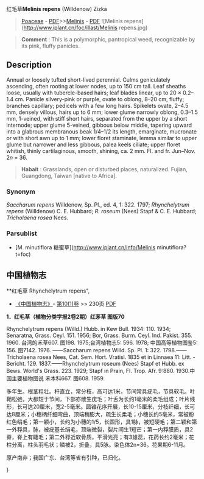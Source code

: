 红毛草**Melinis repens** (Willdenow) Zizka

> [Poaceae](http://www.iplant.cn/info/Poaceae?t=foc) - [PDF](http://www.iplant.cn/foc/pdf/Poaceae.pdf)>>[Melinis](http://www.iplant.cn/info/Melinis?t=foc) - [PDF](http://www.iplant.cn/foc/pdf/Melinis.pdf)
![Melinis repens](http://www.iplant.cn/foc/illast/Melinis repens.jpg)

> **Comment** : 
> This is a polymorphic, pantropical weed, recognizable by its pink, fluffy panicles.

## Description

Annual or loosely tufted short-lived perennial. Culms geniculately ascending, often rooting at lower nodes, up to 150 cm tall. Leaf sheaths loose, usually with tubercle-based hairs; leaf blades linear, up to 20 × 0.2–1.4 cm. Panicle silvery-pink or purple, ovate to oblong, 8–20 cm, fluffy; branches capillary; pedicels with a few long hairs. Spikelets ovate, 2–4.5 mm, densely villous, hairs up to 6 mm; lower glume narrowly oblong, 0.3–1.5 mm, 1-veined, with stiff short hairs, separated from the upper by a short internode; upper glume 5-veined, gibbous below middle, tapering upward into a glabrous membranous beak 1/4–1/2 its length, emarginate, mucronate or with short awn up to 1 mm; lower floret staminate, lemma similar to upper glume but narrower and less gibbous, palea keels ciliate; upper floret whitish, thinly cartilaginous, smooth, shining, ca. 2 mm. Fl. and fr. Jun–Nov. 2*n* = 36.

> **Habait** : 
> Grasslands, open or disturbed places, naturalized. Fujian, Guangdong, Taiwan [native to Africa].

### Synonym
*Saccharum repens* Willdenow, Sp. Pl., ed. 4, 1: 322. 1797; *Rhynchelytrum repens* (Willdenow) C. E. Hubbard; *R. roseum* (Nees) Stapf & C. E. Hubbard; *Tricholaena rosea* Nees.

### Parsublist

* [M.  minutiflora  糖蜜草](http://www.iplant.cn/info/Melinis minutiflora?t=foc)

## 中国植物志

**红毛草 Rhynchelytrum repens",

* [《中国植物志》](http://www.iplant.cn/frps)- [第10(1)卷](http://www.iplant.cn/frps/vol/10(1)) >> 230页 [PDF](http://www.iplant.cn/frps/pdf/10(1)/230.pdf)

**1．红毛草（植物分类学报2卷2期）红茅草 图版70**

Rhynchelytrum repens (Willd.) Hubb. in Kew Bull. 1934: 110. 1934; Senaratna, Grass. Ceyl. 151. 1956; Bor, Grass. Burm. Ceyl. Ind. Pakist. 355. 1960. 台湾的禾草607. 图198. 1975;台湾植物志5: 596. 1978; 中国高等植物图鉴5: 156. 图7142. 1976. ——Saccharum repens Willd. Sp. Pl. 1: 322. 1798.——Tricholaena rosea Nees, Cat. Sem. Hort. Vratisl. 1835 et in Linnaea 11: Litt. -Bericht. 129. 1837.——Rhynchelytrum roseum (Nees) Stapf et Hubb. ex Bews. World's Grass. 223. 1929; Stapf in Prain, Fl. Trop. Afr. 9:880. 1930.中国主要植物图说 禾本科667. 图608. 1959.

多年生。根茎粗壮。秆直立，常分枝，高可达1米，节间常具疣毛，节具软毛。叶鞘松弛，大都短于节间，下部亦散生疣毛；叶舌为长约1毫米的柔毛组成；叶片线形，长可达20厘米，宽2-5毫米。圆锥花序开展，长10-15厘米，分枝纤细，长可达8厘米；小穗柄纤细弯曲，顶端稍膨大，疏生长柔毛；小穗长约5毫米，常被粉红色绢毛；第一颖小，长约为小穗的1/5，长圆形，具1脉，被短硬毛；第二颖和第一外稃具，脉，被疣基长绢毛，顶端微裂，裂片间生1短芒；第一内稃膜质，具2脊，脊上有睫毛；第二外稃近软骨质，平滑光亮；有3雄蕊，花药长约2毫米；花柱分离，柱头羽毛状；鳞被2，折叠，具5脉。染色体2n=36。花果期6-11月。

原产南非；我国广东、台湾等省有引种，已归化。

}